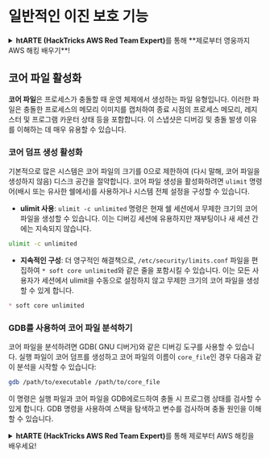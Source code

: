 # 일반적인 이진 보호 기능

<details>

<summary><strong>htARTE (HackTricks AWS Red Team Expert)</strong>를 통해 **제로부터 영웅까지 AWS 해킹 배우기**!</summary>

HackTricks를 지원하는 다른 방법:

* **회사를 HackTricks에서 광고하거나 HackTricks를 PDF로 다운로드**하고 싶다면 [**구독 요금제**](https://github.com/sponsors/carlospolop)를 확인하세요!
* [**공식 PEASS & HackTricks 굿즈**](https://peass.creator-spring.com)를 구매하세요
* [**The PEASS Family**](https://opensea.io/collection/the-peass-family)를 발견하세요, 당사의 독점 [**NFTs**](https://opensea.io/collection/the-peass-family) 컬렉션
* **💬 [Discord 그룹](https://discord.gg/hRep4RUj7f)** 또는 [텔레그램 그룹](https://t.me/peass)에 **가입**하거나 **트위터** 🐦 [**@hacktricks\_live**](https://twitter.com/hacktricks\_live)**를 팔로우**하세요.
* **HackTricks** 및 **HackTricks Cloud** github 저장소에 PR을 제출하여 **해킹 트릭을 공유**하세요.

</details>

## 코어 파일 활성화

**코어 파일**은 프로세스가 충돌할 때 운영 체제에서 생성하는 파일 유형입니다. 이러한 파일은 충돌한 프로세스의 메모리 이미지를 캡처하여 종료 시점의 프로세스 메모리, 레지스터 및 프로그램 카운터 상태 등을 포함합니다. 이 스냅샷은 디버깅 및 충돌 발생 이유를 이해하는 데 매우 유용할 수 있습니다.

### **코어 덤프 생성 활성화**

기본적으로 많은 시스템은 코어 파일의 크기를 0으로 제한하여 (다시 말해, 코어 파일을 생성하지 않음) 디스크 공간을 절약합니다. 코어 파일 생성을 활성화하려면 `ulimit` 명령어(배시 또는 유사한 쉘에서)를 사용하거나 시스템 전체 설정을 구성할 수 있습니다.

* **ulimit 사용**: `ulimit -c unlimited` 명령은 현재 쉘 세션에서 무제한 크기의 코어 파일을 생성할 수 있습니다. 이는 디버깅 세션에 유용하지만 재부팅이나 새 세션 간에는 지속되지 않습니다.
```bash
ulimit -c unlimited
```
* **지속적인 구성**: 더 영구적인 해결책으로, `/etc/security/limits.conf` 파일을 편집하여 `* soft core unlimited`와 같은 줄을 포함시킬 수 있습니다. 이는 모든 사용자가 세션에서 ulimit을 수동으로 설정하지 않고 무제한 크기의 코어 파일을 생성할 수 있게 합니다.
```markdown
* soft core unlimited
```
### **GDB를 사용하여 코어 파일 분석하기**

코어 파일을 분석하려면 GDB( GNU 디버거)와 같은 디버깅 도구를 사용할 수 있습니다. 실행 파일이 코어 덤프를 생성하고 코어 파일의 이름이 `core_file`인 경우 다음과 같이 분석을 시작할 수 있습니다:
```bash
gdb /path/to/executable /path/to/core_file
```
이 명령은 실행 파일과 코어 파일을 GDB에로드하여 충돌 시 프로그램 상태를 검사할 수 있게 합니다. GDB 명령을 사용하여 스택을 탐색하고 변수를 검사하며 충돌 원인을 이해할 수 있습니다.

<details>

<summary><strong>htARTE (HackTricks AWS Red Team Expert)</strong>를 통해 제로부터 AWS 해킹을 배우세요!</summary>

HackTricks를 지원하는 다른 방법:

* **회사가 HackTricks에 광고되길 원하거나 PDF로 HackTricks를 다운로드하고 싶다면** [**SUBSCRIPTION PLANS**](https://github.com/sponsors/carlospolop)를 확인하세요!
* [**공식 PEASS & HackTricks 스왜그**](https://peass.creator-spring.com)를 구매하세요
* [**The PEASS Family**](https://opensea.io/collection/the-peass-family)를 발견하세요, 당사의 독점 [**NFTs**](https://opensea.io/collection/the-peass-family) 컬렉션
* **💬 [**Discord 그룹**](https://discord.gg/hRep4RUj7f) 또는 [**텔레그램 그룹**](https://t.me/peass)에 가입하거나**Twitter** 🐦 [**@hacktricks\_live**](https://twitter.com/hacktricks\_live)**를 팔로우하세요.**
* **해킹 트릭을 공유하려면** [**HackTricks**](https://github.com/carlospolop/hacktricks) 및 [**HackTricks Cloud**](https://github.com/carlospolop/hacktricks-cloud) github 저장소에 PR을 제출하세요.

</details>
